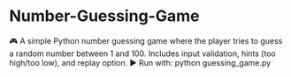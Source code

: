 # Number-Guessing-Game
🎮 A simple Python number guessing game where the player tries to guess a random number between 1 and 100. Includes input validation, hints (too high/too low), and replay option.  ▶️ Run with:  python guessing_game.py  
